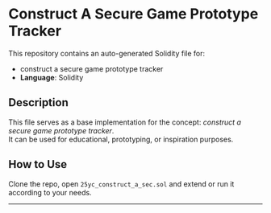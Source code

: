 # Construct A Secure Game Prototype Tracker

This repository contains an auto-generated Solidity file for:

- construct a secure game prototype tracker
- **Language**: Solidity

## Description

This file serves as a base implementation for the concept: *construct a secure game prototype tracker*.  
It can be used for educational, prototyping, or inspiration purposes.

## How to Use

Clone the repo, open `25yc_construct_a_sec.sol` and extend or run it according to your needs.

---


